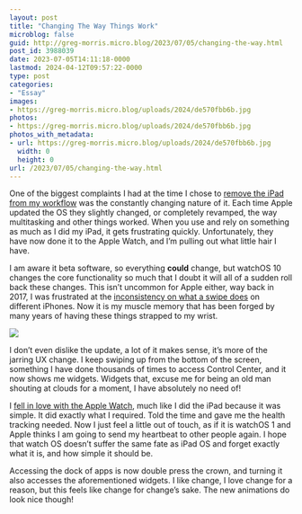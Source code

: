 ```yaml
---
layout: post
title: "Changing The Way Things Work"
microblog: false
guid: http://greg-morris.micro.blog/2023/07/05/changing-the-way.html
post_id: 3988039
date: 2023-07-05T14:11:18-0000
lastmod: 2024-04-12T09:57:22-0000
type: post
categories:
- "Essay"
images:
- https://greg-morris.micro.blog/uploads/2024/de570fbb6b.jpg
photos:
- https://greg-morris.micro.blog/uploads/2024/de570fbb6b.jpg
photos_with_metadata:
- url: https://greg-morris.micro.blog/uploads/2024/de570fbb6b.jpg
  width: 0
  height: 0
url: /2023/07/05/changing-the-way.html
---
```

One of the biggest complaints I had at the time I chose to [remove the iPad from my workflow](/2019/11/03/today-is-the.html) was the constantly changing nature of it. Each time Apple updated the OS they slightly changed, or completely revamped, the way multitasking and other things worked. When you use and rely on something as much as I did my iPad, it gets frustrating quickly. Unfortunately, they have now done it to the Apple Watch, and I’m pulling out what little hair I have.

I am aware it beta software, so everything **could** change, but watchOS 10 changes the core functionality so much that I doubt it will all of a sudden roll back these changes. This isn’t uncommon for Apple either, way back in 2017, I was frustrated at the [inconsistency on what a swipe does](/2017/12/05/what-does-a.html) on different iPhones. Now it is my muscle memory that has been forged by many years of having these things strapped to my wrist.

![](https://greg-morris.micro.blog/uploads/2024/de570fbb6b.jpg)

I don’t even dislike the update, a lot of it makes sense, it’s more of the jarring UX change. I keep swiping up from the bottom of the screen, something I have done thousands of times to access Control Center, and it now shows me widgets. Widgets that, excuse me for being an old man shouting at clouds for a moment, I have absolutely no need of!

I [fell in love with the Apple Watch](/2015/05/17/i-like-this.html), much like I did the iPad because it was simple. It did exactly what I required. Told the time and gave me the health tracking needed. Now I just feel a little out of touch, as if it is watchOS 1 and Apple thinks I am going to send my heartbeat to other people again. I hope that watch OS doesn’t suffer the same fate as iPad OS and forget exactly what it is, and how simple it should be.

Accessing the dock of apps is now double press the crown, and turning it also accesses the aforementioned widgets. I like change, I love change for a reason, but this feels like change for change’s sake. The new animations do look nice though!
